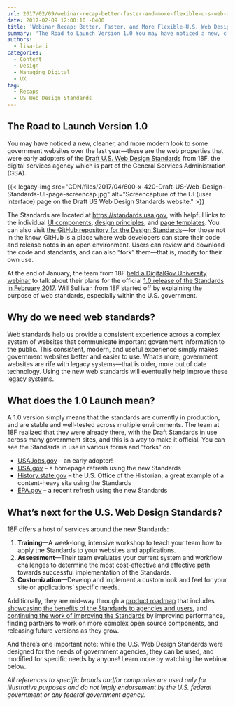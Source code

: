 ```yaml
---
url: 2017/02/09/webinar-recap-better-faster-and-more-flexible-u-s-web-design-standards-update.md
date: 2017-02-09 12:00:10 -0400
title: 'Webinar Recap: Better, Faster, and More Flexible—U.S. Web Design Standards Update'
summary: 'The Road to Launch Version 1.0 You may have noticed a new, cleaner, and more modern look to some government websites over the last year&mdash;these are the web properties that were early adopters of the Draft U.S. Web Design Standards from 18F, the digital services agency which is part of the General Services Administration (GSA).'
authors:
  - lisa-bari
categories:
  - Content
  - Design
  - Managing Digital
  - UX
tag:
  - Recaps
  - US Web Design Standards
---
```


## The Road to Launch Version 1.0

You may have noticed a new, cleaner, and more modern look to some government websites over the last year—these are the web properties that were early adopters of the [Draft U.S. Web Design Standards](https://standards.usa.gov/) from 18F, the digital services agency which is part of the General Services Administration (GSA).

{{< legacy-img src="CDN/files/2017/04/600-x-420-Draft-US-Web-Design-Standards-UI-page-screencap.jpg" alt="Screencapture of the UI (user interface) page on the Draft US Web Design Standards website." >}}

The Standards are located at <https://standards.usa.gov>, with helpful links to the individual [UI components](https://standards.usa.gov/components/), [design principles](https://standards.usa.gov/design-principles/), and [page templates](https://standards.usa.gov/page-templates/). You can also visit [the GitHub repository for the Design Standards](https://github.com/18F/web-design-standards)—for those not in the know, GitHub is a place where web developers can store their code and release notes in an open environment. Users can review and download the code and standards, and can also “fork” them—that is, modify for their own use.

At the end of January, the team from 18F [held a DigitalGov University webinar](https://www.youtube.com/watch?v=VUPbn1phbxk) to talk about their plans for the official [1.0 release of the Standards in February 2017](https://standards.usa.gov/whats-new/releases/#version-1-0-0). Will Sullivan from 18F started off by explaining the purpose of web standards, especially within the U.S. government.

## Why do we need web standards?

Web standards help us provide a consistent experience across a complex system of websites that communicate important government information to the public. This consistent, modern, and useful experience simply makes government websites better and easier to use. What’s more, government websites are rife with legacy systems—that is older, more out of date technology. Using the new web standards will eventually help improve these legacy systems.

## What does the 1.0 Launch mean?

A 1.0 version simply means that the standards are currently in production, and are stable and well-tested across multiple environments. The team at 18F realized that they were already there, with the Draft Standards in use across many government sites, and this is a way to make it official. You can see the Standards in use in various forms and “forks” on:

  * [USAJobs.gov](https://www.usajobs.gov/) – an early adopter!
  * [USA.gov](https://www.usa.gov/) – a homepage refresh using the new Standards
  * [History.state.gov](https://history.state.gov/) – the U.S. Office of the Historian, a great example of a content-heavy site using the Standards
  * [EPA.gov](https://www.epa.gov/) – a recent refresh using the new Standards

## What’s next for the U.S. Web Design Standards?

18F offers a host of services around the new Standards:

  1. **Training**—A week-long, intensive workshop to teach your team how to apply the Standards to your websites and applications.
  2. **Assessment**—Their team evaluates your current system and workflow challenges to determine the most cost-effective and effective path towards successful implementation of the Standards.
  3. **Customization**—Develop and implement a custom look and feel for your site or applications’ specific needs.

Additionally, they are mid-way through a [product roadmap](https://standards.usa.gov/whats-new/product-roadmap/) that includes [showcasing the benefits of the Standards to agencies and users](https://standards.usa.gov/whats-new/product-roadmap/#milestone-3), and [continuing the work of improving the Standards](https://standards.usa.gov/whats-new/product-roadmap/#milestone-4) by improving performance, finding partners to work on more complex open source components, and releasing future versions as they grow.

And there’s one important note: while the U.S. Web Design Standards were designed for the needs of government agencies, they can be used, and modified for specific needs by anyone! Learn more by watching the webinar below.



_All references to specific brands and/or companies are used only for illustrative purposes and do not imply endorsement by the U.S. federal government or any federal government agency._